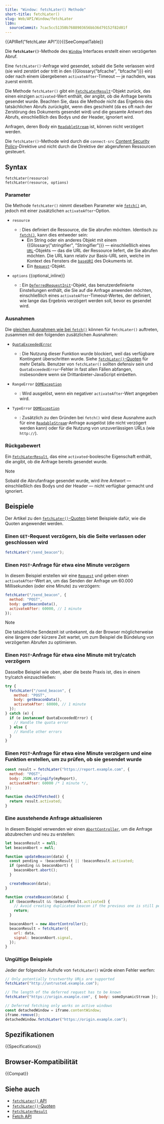 ```yaml
---
title: "Window: fetchLater() Methode"
short-title: fetchLater()
slug: Web/API/Window/fetchLater
l10n:
  sourceCommit: 7cac5cc51350b7688903656bb36d79152f82d01f
---
```


{{APIRef("fetchLater API")}}{{SeeCompatTable}}

Die **`fetchLater()`**-Methode des [`Window`](/de/docs/Web/API/Window) Interfaces erstellt einen verzögerten Abruf.

Eine `fetchLater()`-Anfrage wird gesendet, sobald die Seite verlassen wird (sie wird zerstört oder tritt in den {{Glossary("bfcache", "bfcache")}} ein) oder nach einem übergebenen `activateAfter`-Timeout — je nachdem, was zuerst eintritt.

Die Methode `fetchLater()` gibt ein [`FetchLaterResult`](/de/docs/Web/API/FetchLaterResult)-Objekt zurück, das einen einzigen `activated`-Wert enthält, der angibt, ob die Anfrage bereits gesendet wurde. Beachten Sie, dass die Methode nicht das Ergebnis des tatsächlichen Abrufs zurückgibt, wenn dies geschieht (da es oft nach der Zerstörung des Dokuments gesendet wird) und die gesamte Antwort des Abrufs, einschließlich des Bodys und der Header, ignoriert wird.

Anfragen, deren Body ein [`ReadableStream`](/de/docs/Web/API/ReadableStream) ist, können nicht verzögert werden.

Die `fetchLater()`-Methode wird durch die `connect-src` [Content Security Policy](/de/docs/Web/HTTP/Reference/Headers/Content-Security-Policy)-Direktive und nicht durch die Direktive der abgerufenen Ressourcen gesteuert.

## Syntax

```js-nolint
fetchLater(resource)
fetchLater(resource, options)
```

### Parameter

Die Methode `fetchLater()` nimmt dieselben Parameter wie [`fetch()`](/de/docs/Web/API/Window/fetch) an, jedoch mit einer zusätzlichen `activateAfter`-Option.

- `resource`
  - : Dies definiert die Ressource, die Sie abrufen möchten. Identisch zu [`fetch()`](/de/docs/Web/API/Window/fetch), kann dies entweder sein:
    - Ein String oder ein anderes Objekt mit einem {{Glossary("stringifier", "Stringifier")}} — einschließlich eines [`URL`](/de/docs/Web/API/URL)-Objekts — das die URL der Ressource liefert, die Sie abrufen möchten. Die URL kann relativ zur Basis-URL sein, welche im Kontext des Fensters die [`baseURI`](/de/docs/Web/API/Node/baseURI) des Dokuments ist.
    - Ein [`Request`](/de/docs/Web/API/Request)-Objekt.

- `options` {{optional_inline}}
  - : Ein [`DeferredRequestInit`](/de/docs/Web/API/DeferredRequestInit)-Objekt, das benutzerdefinierte Einstellungen enthält, die Sie auf die Anfrage anwenden möchten, einschließlich eines `activateAfter`-Timeout-Wertes, der definiert, wie lange das Ergebnis verzögert werden soll, bevor es gesendet wird.

### Ausnahmen

Die [gleichen Ausnahmen wie bei `fetch()`](/de/docs/Web/API/Window/fetch#exceptions) können für `fetchLater()` auftreten, zusammen mit den folgenden zusätzlichen Ausnahmen:

- [`QuotaExceededError`](/de/docs/Web/API/QuotaExceededError)
  - : Die Nutzung dieser Funktion wurde blockiert, weil das verfügbare Kontingent überschritten wurde. Siehe [`fetchLater()`-Quoten](/de/docs/Web/API/fetchLater_API/fetchLater_quotas) für mehr Details. Benutzer von `fetchLater()` sollten defensiv sein und `QuotaExceededError`-Fehler in fast allen Fällen abfangen, insbesondere wenn sie Drittanbieter-JavaScript einbetten.

- `RangeError` [`DOMException`](/de/docs/Web/API/DOMException)
  - : Wird ausgelöst, wenn ein negativer `activateAfter`-Wert angegeben wird.

- `TypeError` [`DOMException`](/de/docs/Web/API/DOMException)
  - : Zusätzlich zu den Gründen bei `fetch()` wird diese Ausnahme auch für eine [`ReadableStream`](/de/docs/Web/API/ReadableStream)-Anfrage ausgelöst (die nicht verzögert werden kann) oder für die Nutzung von unzuverlässigen URLs (wie `http://`).

### Rückgabewert

Ein [`FetchLaterResult`](/de/docs/Web/API/FetchLaterResult), das eine `activated`-boolesche Eigenschaft enthält, die angibt, ob die Anfrage bereits gesendet wurde.

> [!NOTE]
> Sobald die Abrufanfrage gesendet wurde, wird ihre Antwort — einschließlich des Bodys und der Header — nicht verfügbar gemacht und ignoriert.

## Beispiele

Der Artikel zu den [`fetchLater()`-Quoten](/de/docs/Web/API/fetchLater_API/fetchLater_quotas) bietet Beispiele dafür, wie die Quoten angewendet werden.

### Einen `GET`-Request verzögern, bis die Seite verlassen oder geschlossen wird

```js
fetchLater("/send_beacon");
```

### Einen `POST`-Anfrage für etwa eine Minute verzögern

In diesem Beispiel erstellen wir eine [`Request`](/de/docs/Web/API/Request) und geben einen `activateAfter`-Wert an, um das Senden der Anfrage um 60.000 Millisekunden (oder eine Minute) zu verzögern:

```js
fetchLater("/send_beacon", {
  method: "POST",
  body: getBeaconData(),
  activateAfter: 60000, // 1 minute
});
```

> [!NOTE]
> Die tatsächliche Sendezeit ist unbekannt, da der Browser möglicherweise eine längere oder kürzere Zeit wartet, um zum Beispiel die Bündelung von verzögerten Abrufen zu optimieren.

### Einen `POST`-Anfrage für etwa eine Minute mit try/catch verzögern

Dasselbe Beispiel wie oben, aber die beste Praxis ist, dies in einem try/catch einzuschließen:

```js
try {
  fetchLater("/send_beacon", {
    method: "POST",
    body: getBeaconData(),
    activateAfter: 60000, // 1 minute
  });
} catch (e) {
  if (e instanceof QuotaExceededError) {
    // Handle the quota error
  } else {
    // Handle other errors
  }
}
```

### Einen `POST`-Anfrage für etwa eine Minute verzögern und eine Funktion erstellen, um zu prüfen, ob sie gesendet wurde

```js
const result = fetchLater("https://report.example.com", {
  method: "POST",
  body: JSON.stringify(myReport),
  activateAfter: 60000 /* 1 minute */,
});

function checkIfFetched() {
  return result.activated;
}
```

### Eine ausstehende Anfrage aktualisieren

In diesem Beispiel verwenden wir einen [`AbortController`](/de/docs/Web/API/AbortController), um die Anfrage abzubrechen und neu zu erstellen:

```js
let beaconResult = null;
let beaconAbort = null;

function updateBeacon(data) {
  const pending = !beaconResult || !beaconResult.activated;
  if (pending && beaconAbort) {
    beaconAbort.abort();
  }

  createBeacon(data);
}

function createBeacon(data) {
  if (beaconResult && !beaconResult.activated) {
    // Avoid creating duplicated beacon if the previous one is still pending.
    return;
  }

  beaconAbort = new AbortController();
  beaconResult = fetchLater({
    url: data,
    signal: beaconAbort.signal,
  });
}
```

### Ungültige Beispiele

Jeder der folgenden Aufrufe von `fetchLater()` würde einen Fehler werfen:

```js
// Only potentially trustworthy URLs are supported
fetchLater("http://untrusted.example.com");

// The length of the deferred request has to be known
fetchLater("https://origin.example.com", { body: someDynamicStream });

// Deferred fetching only works on active windows
const detachedWindow = iframe.contentWindow;
iframe.remove();
detachedWindow.fetchLater("https://origin.example.com");
```

## Spezifikationen

{{Specifications}}

## Browser-Kompatibilität

{{Compat}}

## Siehe auch

- [`fetchLater()` API](/de/docs/Web/API/fetchLater_API)
- [`fetchLater()`-Quoten](/de/docs/Web/API/fetchLater_API/fetchLater_quotas)
- [`FetchLaterResult`](/de/docs/Web/API/FetchLaterResult)
- [Fetch API](/de/docs/Web/API/Fetch_API)

